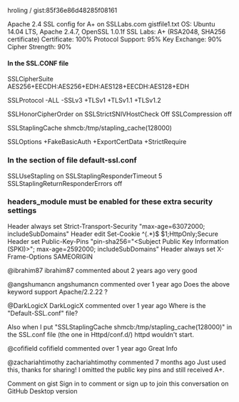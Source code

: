 
hroling / gist:85f36e86d48285f08161

Apache 2.4 SSL config for A+ on SSLLabs.com
gistfile1.txt
OS: Ubuntu 14.04 LTS, Apache 2.4.7, OpenSSL 1.0.1f
SSL Labs: A+ (RSA2048, SHA256 certificate)
Certificate: 100%
Protocol Support: 95%
Key Exchange: 90%
Cipher Strength: 90% 

#### In the SSL.CONF file
SSLCipherSuite AES256+EECDH:AES256+EDH:AES128+EECDH:AES128+EDH

SSLProtocol -ALL -SSLv3 +TLSv1 +TLSv1.1 +TLSv1.2

SSLHonorCipherOrder on
SSLStrictSNIVHostCheck Off
SSLCompression off

SSLStaplingCache shmcb:/tmp/stapling_cache(128000)

SSLOptions +FakeBasicAuth +ExportCertData +StrictRequire

### In the <virtualhost> section of file default-ssl.conf
SSLUseStapling on
SSLStaplingResponderTimeout 5
SSLStaplingReturnResponderErrors off

### headers_module must be enabled for these extra security settings
Header always set Strict-Transport-Security "max-age=63072000; includeSubDomains"
Header edit Set-Cookie ^(.*)$ $1;HttpOnly;Secure
Header set Public-Key-Pins "pin-sha256=\"<Subject Public Key Information (SPKI)>\"; max-age=2592000; includeSubDomains"
Header always set X-Frame-Options SAMEORIGIN

@ibrahim87
ibrahim87 
commented about 2 years ago
very good

@angshumancn
angshumancn 
commented over 1 year ago
Does the above keyword support Apache/2.2.22 ?

@DarkLogicX
DarkLogicX 
commented over 1 year ago
Where is the "Default-SSL.conf" file?

Also when I put "SSLStaplingCache shmcb:/tmp/stapling_cache(128000)" in the SSL.conf file (the one in Httpd/conf.d/) httpd wouldn't start.

@cofifield
cofifield 
commented over 1 year ago
Great Info

@zachariahtimothy
zachariahtimothy 
commented 7 months ago
Just used this, thanks for sharing! I omitted the public key pins and still received A+.

Comment on gist
Sign in to comment
or sign up to join this conversation on GitHub
 Desktop version
